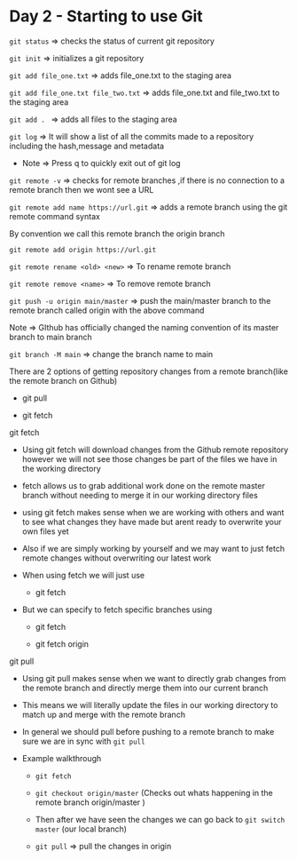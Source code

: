 # Day 2 - Starting to use Git

`git status` => checks the status of current git repository 

`git init` => initializes a git repository 

`git add file_one.txt` => adds file_one.txt to the staging area

`git add file_one.txt file_two.txt` => adds file_one.txt and file_two.txt to the staging area

`git add . ` => adds all files to the staging area 

`git log` => It will show a list of all the commits made to a repository including the hash,message and metadata

- Note => Press q to quickly exit out of git log

`git remote -v` => checks for remote branches ,if there is no connection to a remote branch then we wont see a URL 

`git remote add name https://url.git` => adds a remote branch using the git remote command syntax

By convention we call this remote branch the origin branch 

`git remote add origin https://url.git`

`git remote rename <old> <new>` => To rename remote branch

`git remote remove <name>` => To remove remote branch

`git push -u origin main/master` => push  the main/master branch to the remote branch called origin with the above command 

Note => GIthub has officially changed the naming convention of its master branch to main branch 

`git branch -M main` =>  change the branch name to main

There are 2 options of getting repository changes from a remote branch(like the remote branch on Github) 

- git pull

- git fetch

git fetch

- Using git fetch will download changes from the Github remote repository however we will not see those changes be part of the files we have in the working directory 

- fetch allows us to grab additional work done on the remote master branch without needing to merge it in our working directory files 

- using git fetch makes sense when we are working with others and want to see what changes they have made but arent ready to overwrite your own files yet 

- Also if we are simply working by yourself and we may want to just fetch remote changes without overwriting our latest work 

- When using fetch we will just use 
  
  - git fetch 

- But we can specify to fetch specific branches using 
  
  - git fetch <remote> <branch>
  
  - git fetch origin

git pull

- Using git pull makes sense when we want to directly grab changes from the remote branch and directly merge them into our current branch 

- This means we will literally update the files in our working directory to match up and merge with the remote branch 

- In general we should pull before pushing to a remote branch to make sure we are in sync with `git pull`

- Example walkthrough 
  
  - `git fetch` 
  
  - `git checkout origin/master` (Checks out whats happening in the remote branch origin/master  )
  
  - Then after we have seen the changes we can go back to `git switch master` (our local branch)
  
  - `git pull`  => pull the changes in origin  



 



